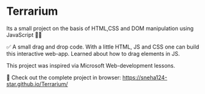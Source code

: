 # Terrarium

Its a small project on the basis of HTML,CSS and DOM manipulation using JavaScript 🌵🌱

✅ A small drag and drop code. With a little HTML, JS and CSS one can build this interactive web-app. Learned about how to drag elements in JS.

This project was inspired via Microsoft Web-development lessons.

🌿 Check out the complete project in browser:
      https://sneha124-star.github.io/Terrarium/

